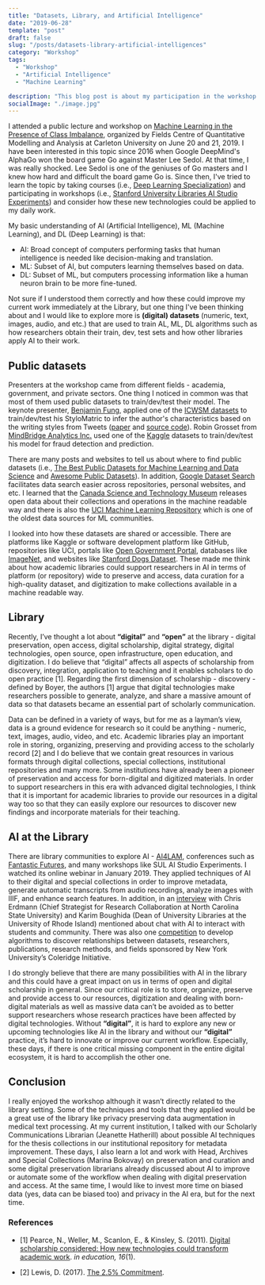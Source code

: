 ```yaml
---
title: "Datasets, Library, and Artificial Intelligence"
date: "2019-06-28"
template: "post"
draft: false
slug: "/posts/datasets-library-artificial-intelligences"
category: "Workshop"
tags:
  - "Workshop"
  - "Artificial Intelligence"
  - "Machine Learning"

description: "This blog post is about my participation in the workshop on Machine Learning in the Presence of Class Imbalance organized by Fields Centre of Quantitative Modelling and Analysis at Carleton University on June 21, 2019. I would like to summarize what I learned and my thoughts on artificial intelligence at an academic library setting."
socialImage: "./image.jpg"
---
```


I attended a public lecture and workshop on <a href="http://cu-cqam.ca/">Machine Learning in the Presence of Class Imbalance</a>, organized by Fields Centre of Quantitative Modelling and Analysis at Carleton University on June 20 and 21, 2019. I have been interested in this topic since 2016 when Google DeepMind's AlphaGo won the board game Go against Master Lee Sedol. At that time, I was really shocked. Lee Sedol is one of the geniuses of Go masters and I knew how hard and difficult the board game Go is. Since then, I've tried to learn the topic by taking courses (i.e., <a href="https://www.coursera.org/specializations/deep-learning">Deep Learning Specialization</a>) and participating in workshops (i.e., <a href="https://library.stanford.edu/projects/artificial-intelligence/events/sul-ai-studio-experiments">Stanford University Libraries AI Studio Experiments</a>) and consider how these new technologies could be applied to my daily work.

My basic understanding of AI (Artificial Intelligence), ML (Machine Learning), and DL (Deep Learning) is that:
+ AI: Broad concept of computers performing tasks that human intelligence is needed like decision-making and translation.
+ ML: Subset of AI, but computers learning themselves based on data.
+ DL: Subset of ML, but computers processing information like a human neuron brain to be more fine-tuned.

Not sure if I understood them correctly and how these could improve my current work immediately at the Library, but one thing I've been thinking about and I would like to explore more is **(digital) datasets** (numeric, text, images, audio, and etc.) that are used to train AL, ML, DL algorithms such as how researchers obtain their train, dev, test sets and how other libraries apply AI to their work.

## Public datasets ##

Presenters at the workshop came from different fields - academia, government, and private sectors. One thing I noticed in common was that most of them used public datasets to train/dev/test their model. The keynote presenter, <a href="http://dmas.lab.mcgill.ca/fung/"> Benjamin Fung</a>, applied one of the <a href="http://icwsm.cs.mcgill.ca/">ICWSM datasets</a> to train/dev/test his StyloMatric to infer the author's characteristics based on the writing styles from Tweets (<a href="http://dmas.lab.mcgill.ca/fung/pub/DFIC18cyb_postprint.pdf">paper</a> and <a href="https://github.com/McGill-DMaS/StyloMatrix">source code</a>). Robin Grosset from <a href="https://www.mindbridge.ai/">MindBridge Analytics Inc.</a> used one of the <a href="https://www.kaggle.com/datasets">Kaggle</a> datasets to train/dev/test his model for fraud detection and prediction.

There are many posts and websites to tell us about where to find public datasets (i.e., <a href="https://medium.com/towards-artificial-intelligence/the-50-best-public-datasets-for-machine-learning-d80e9f030279">The Best Public Datasets for Machine Learning and Data Science</a> and <a href="https://github.com/awesomedata/awesome-public-datasets">Awesome Public Datasets</a>). In addition, <a href="https://toolbox.google.com/datasetsearch">Google Dataset Search</a> facilitates data search easier across repositories, personal websites, and etc. I learned that the <a href="https://ingeniumcanada.org/collection-research/open-data">Canada Science and Technology Museum</a> releases open data about their collections and operations in the machine readable way and there is also the <a href="https://archive.ics.uci.edu/ml/index.php">UCI Machine Learning Repository</a> which is one of the oldest data sources for ML communities.

I looked into how these datasets are shared or accessible. There are platforms like Kaggle or software development platform like GitHub, repositories like UCI, portals like <a href="https://open.canada.ca/en/open-data">Open Government Portal</a>, databases like <a href="http://www.image-net.org/">ImageNet</a>, and websites like <a href="http://vision.stanford.edu/aditya86/ImageNetDogs/">Stanford Dogs Dataset</a>. These made me think about how academic libraries could support researchers in AI in terms of platform (or repository) wide to preserve and access, data curation for a high-quality dataset, and digitization to make collections available in a machine readable way.

## Library

Recently, I’ve thought a lot about **“digital”** and **“open”** at the library - digital preservation, open access, digital scholarship, digital strategy, digital technologies, open source, open infrastructure, open education, and digitization. I do believe that “digital” affects all aspects of scholarship from discovery, integration, application to teaching and it enables scholars to do open practice [1]. Regarding the first dimension of scholarship - discovery - defined by Boyer, the authors [1] argue that digital technologies make researchers possible to generate, analyze, and share a massive amount of data so that datasets became an essential part of scholarly communication.

Data can be defined in a variety of ways, but for me as a layman’s view, data is a ground evidence for research so it could be anything - numeric, text, images, audio, video, and etc. Academic libraries play an important role in storing, organizing, preserving and providing access to the scholarly record [2] and I do believe that we contain great resources in various formats through digital collections, special collections, institutional repositories and many more. Some institutions have already been a pioneer of preservation and access for born-digital and digitized materials. In order to support researchers in this era with advanced digital technologies, I think that it is important for academic libraries to provide our resources in a digital way too so that they can easily explore our resources to discover new findings and incorporate materials for their teaching.

## AI at the Library

There are library communities to explore AI - <a href="https://ai4lam.slack.com">AI4LAM</a>, conferences such as <a href="https://www.nb.no/artikler/fantastic-futures/">Fantastic Futures</a>, and many workshops like SUL AI Studio Experiments. I watched its online webinar in January 2019. They applied techniques of AI to their digital and special collections in order to improve metadata, generate automatic transcripts from audio recordings, analyze images with IIIF, and enhance search features. In addition, in an <a href="https://er.educause.edu/multimedia/2018/7/artificial-intelligence-in-the-library">interview</a> with Chris Erdmann (Chief Strategist for Research Collaboration at North Carolina State University) and Karim Boughida (Dean of University Libraries at the University of Rhode Island) mentioned about chat with AI to interact with students and community. There was also one <a href="https://coleridgeinitiative.org/richcontextcompetition">competition</a> to develop algorithms to discover relationships between datasets, researchers, publications, research methods, and fields sponsored by New York University’s Coleridge Initiative.

I do strongly believe that there are many possibilities with AI in the library and this could have a great impact on us in terms of open and digital scholarship in general. Since our critical role is to store, organize, preserve and provide access to our resources, digitization and dealing with born-digital materials as well as massive data can’t be avoided as to better support researchers whose research practices have been affected by digital technologies. Without **“digital”**, it is hard to explore any new or upcoming technologies like AI in the library and without our **“digital”** practice, it’s hard to innovate or improve our current workflow. Especially, these days, if there is one critical missing component in the entire digital ecosystem, it is hard to accomplish the other one.

## Conclusion

I really enjoyed the workshop although it wasn’t directly related to the library setting. Some of the techniques and tools that they applied would be a great use of the library like privacy preserving data augmentation in medical text processing. At my current institution, I talked with our Scholarly Communications Librarian (Jeanette Hatherill) about possible AI techniques for the thesis collections in our institutional repository for metadata improvement. These days, I also learn a lot and work with Head, Archives and Special Collections (Marina Bokovay) on preservation and curation and some digital preservation librarians already discussed about AI to improve or automate some of the workflow when dealing with digital preservation and access. At the same time, I would like to invest more time on biased data (yes, data can be biased too) and privacy in the AI era, but for the next time.

### References

+ [1] Pearce, N., Weller, M., Scanlon, E., & Kinsley, S. (2011). <a href="http://dro.dur.ac.uk/8072/1/8072.pdf">Digital scholarship considered: How new technologies could transform academic work</a>. *in education, 16*(1).


+ [2] Lewis, D. (2017). <a href="https://scholarworks.iupui.edu/bitstream/handle/1805/14063/The%202.5%25%20Commitment.pdf?sequence=1&isAllowed=y">The 2.5% Commitment</a>.
